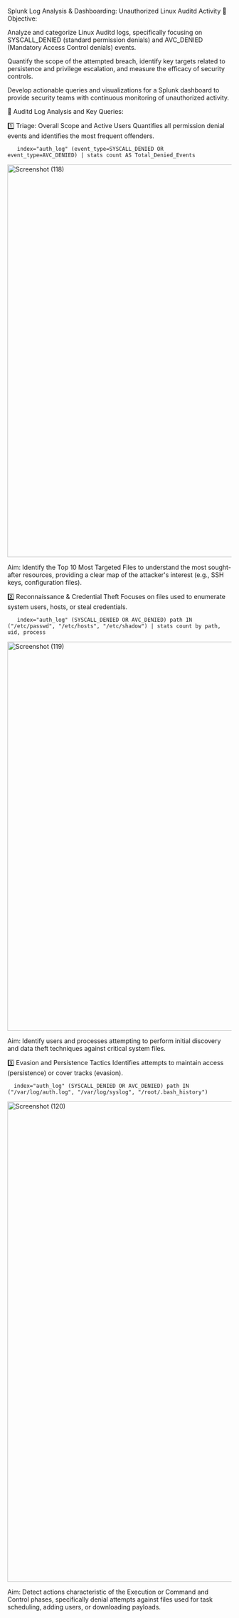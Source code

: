 Splunk Log Analysis & Dashboarding: Unauthorized Linux Auditd Activity
🎯 Objective:

Analyze and categorize Linux Auditd logs, specifically focusing on SYSCALL_DENIED (standard permission denials) and AVC_DENIED (Mandatory Access Control denials) events.

Quantify the scope of the attempted breach, identify key targets related to persistence and privilege escalation, and measure the efficacy of security controls.

Develop actionable queries and visualizations for a Splunk dashboard to provide security teams with continuous monitoring of unauthorized activity.


🎯 Auditd Log Analysis and Key Queries:

1️⃣ Triage: Overall Scope and Active Users
    Quantifies all permission denial events and identifies the most frequent offenders.

 ```
    index="auth_log" (event_type=SYSCALL_DENIED OR event_type=AVC_DENIED) | stats count AS Total_Denied_Events
 ```

<img width="1920" height="883" alt="Screenshot (118)" src="https://github.com/user-attachments/assets/e14ad845-8412-4ff3-ba5c-865c67344690" />


Aim: Identify the Top 10 Most Targeted Files to understand the most sought-after resources, providing a clear map of the attacker's interest (e.g., SSH keys, configuration files).


2️⃣ Reconnaissance & Credential Theft
    Focuses on files used to enumerate system users, hosts, or steal credentials.

```
   index="auth_log" (SYSCALL_DENIED OR AVC_DENIED) path IN ("/etc/passwd", "/etc/hosts", "/etc/shadow") | stats count by path, uid, process
```

<img width="1920" height="875" alt="Screenshot (119)" src="https://github.com/user-attachments/assets/75d1c9ca-fa10-4516-9d06-883a2d4b7540" />


Aim: Identify users and processes attempting to perform initial discovery and data theft techniques against critical system files.


3️⃣ Evasion and Persistence Tactics
    Identifies attempts to maintain access (persistence) or cover tracks (evasion).


```
  index="auth_log" (SYSCALL_DENIED OR AVC_DENIED) path IN ("/var/log/auth.log", "/var/log/syslog", "/root/.bash_history")
```

<img width="1920" height="1080" alt="Screenshot (120)" src="https://github.com/user-attachments/assets/4c9979b4-601e-4155-ab39-7fd6c9bb742e" />

Aim: Detect actions characteristic of the Execution or Command and Control phases, specifically denial attempts against files used for task scheduling, adding users, or downloading payloads.






















    















    

